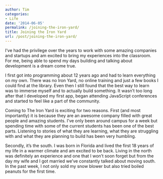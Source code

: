 ```yaml
---
author: Tim
categories:
- Life
date: '2014-06-05'
permalink: /joining-the-iron-yard/
title: Joining the Iron Yard
url: /post/joining-the-iron-yard/
---
```


I’ve had the privilege over the years to work with some amazing companies and startups and am excited to bring my experiences into the classroom. For me, being able to spend my days building and talking about development is a dream come true.

<!--more-->

I first got into programming about 12 years ago and had to learn everything on my own. There was no Iron Yard, no online training and just a few books I could find at the library. Even then I still found that the best way to learn was to immerse myself and to actually build something. It wasn’t too long after that I developed my first app, began attending JavaScript conferences and started to feel like a part of the community.

Coming to The Iron Yard is exciting for two reasons. First (and most importantly) it is because they are an awesome company filled with great people and amazing students. I’ve only been around campus for a week but spending time with some of the current students has been one of the best parts. Listening to stories of what they are learning, what they are struggling with and what they are planning to build has been very humbling.

Secondly, it’s the south. I was born in Florida and lived the first 18 years of my life in a warmer climate and am excited to be back. Living in the north was definitely an experience and one that I won’t soon forget but from the day my wife and I got married we’ve constantly talked about moving south. In the past week, I not only sold my snow blower but also tried boiled peanuts for the first time.
 